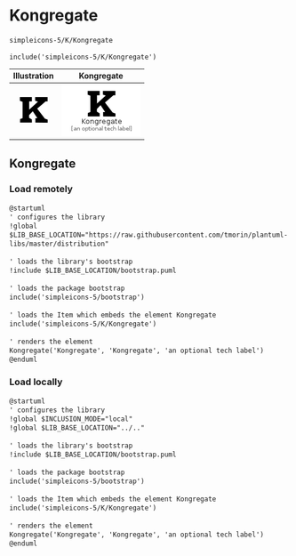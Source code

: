 # Kongregate


```text
simpleicons-5/K/Kongregate
```

```text
include('simpleicons-5/K/Kongregate')
```



| Illustration | Kongregate |
| :---: | :---: |
| ![illustration for Illustration](../../simpleicons-5/K/Kongregate.png) | ![illustration for Kongregate](../../simpleicons-5/K/Kongregate.Local.png) |




## Kongregate

### Load remotely
```plantuml
@startuml
' configures the library
!global $LIB_BASE_LOCATION="https://raw.githubusercontent.com/tmorin/plantuml-libs/master/distribution"

' loads the library's bootstrap
!include $LIB_BASE_LOCATION/bootstrap.puml

' loads the package bootstrap
include('simpleicons-5/bootstrap')

' loads the Item which embeds the element Kongregate
include('simpleicons-5/K/Kongregate')

' renders the element
Kongregate('Kongregate', 'Kongregate', 'an optional tech label')
@enduml
```

### Load locally
```plantuml
@startuml
' configures the library
!global $INCLUSION_MODE="local"
!global $LIB_BASE_LOCATION="../.."

' loads the library's bootstrap
!include $LIB_BASE_LOCATION/bootstrap.puml

' loads the package bootstrap
include('simpleicons-5/bootstrap')

' loads the Item which embeds the element Kongregate
include('simpleicons-5/K/Kongregate')

' renders the element
Kongregate('Kongregate', 'Kongregate', 'an optional tech label')
@enduml
```

